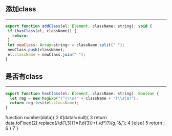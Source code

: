 <!--
 * @Author: hpw
 * @Date: 2019-08-19 20:35:30
 * @LastEditors: hpw
 * @LastEditTime: 2019-08-21 10:40:57
 -->
 ## 添加class
 ---
 ```js
export function addClass(el: Element, className: string): void {
  if (hasClass(el, className)) {
    return;
  }
  let newClass: Array<string> = className.split(" ");
  newClass.push(className);
  el.className = newClass.join(" ");
}

 ```

## 是否有class
---
```js
export function hasClass(el: Element, className: string): Boolean {
  let reg = new RegExp("(^|\\s)" + className + "(\\s|$)");
  return reg.test(el.className);
}

```
function number(data){
2     if(data!=null){
3       return data.toFixed(2).replace(/\d{1,3}(?=(\d{3})+(\.\d*)?$)/g,'$&,');
4     }else{
5       return ;
6     }
7   }